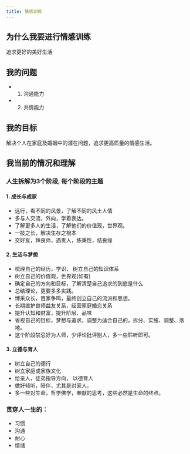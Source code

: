 ```yaml
---
title: 情感训练
---
```


## 为什么我要进行情感训练

追求更好的美好生活


## 我的问题

- 1. 沟通能力
- 2. 共情能力

## 我的目标

解决个人在家庭及婚姻中的潜在问题，追求更高质量的情感生活。

## 我当前的情况和理解

### 人生拆解为3个阶段, 每个阶段的主题

#### 1. 成长与成家

- 远行，看不同的风景，了解不同的风土人情
- 多与人交流，外向，学着表达。
- 了解更多人的生活，了解他们的价值观，世界观。
- 一技之长，解决生存之根本
- 交好友，拜良师，遇贵人，练秉性，结良缘

#### 2. 生活与梦想

- 梳理自己的经历，学识， 树立自己的知识体系
- 树立自己的价值观，世界观(如有)
- 确定自己的方向和目标，了解清楚自己追求的到底是什么
- 总结理论，更要多多实践。
- 博采众长，百家争鸣，最终创立自己的流派和思想。
- 长期维护良师益友关系，经营家庭婚恋关系
- 提升认知和财富，提升阶层、品味
- 省视自己的目标，梦想与追求，调整为适合自己的，拆分、实施、调整、落地。
- 这个阶段禁忌好为人师，少评论批评别人，多一些聆听即可。

#### 3. 立德与育人

- 树立自己的德行
- 树立家庭或家族文化
- 给亲人，徒弟指导方向， 以德育人
- 做好倾听，陪伴，尤其是对家人。
- 多一些对生命，哲学佛学，奉献的思考，这些必然是生命的终点。


### 贯穿人一生的：

- 习惯
- 沟通
- 耐心
- 情绪